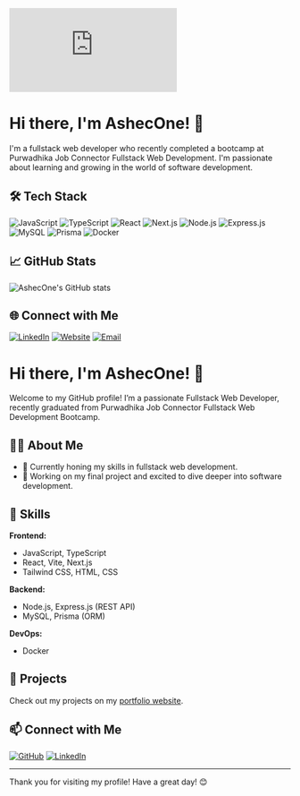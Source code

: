 ![Header](https://i.imgur.com/https://web.facebook.com/photo.php?fbid=930479486989187&set=pb.100000814342286.-2207520000&type=3.jpg)

# Hi there, I'm AshecOne! 👋

I'm a fullstack web developer who recently completed a bootcamp at Purwadhika Job Connector Fullstack Web Development. I'm passionate about learning and growing in the world of software development.

## 🛠 Tech Stack

![JavaScript](https://img.shields.io/badge/-JavaScript-05122A?style=flat&logo=javascript)
![TypeScript](https://img.shields.io/badge/-TypeScript-05122A?style=flat&logo=typescript)
![React](https://img.shields.io/badge/-React-05122A?style=flat&logo=react)
![Next.js](https://img.shields.io/badge/-Next.js-05122A?style=flat&logo=next.js)
![Node.js](https://img.shields.io/badge/-Node.js-05122A?style=flat&logo=node.js)
![Express.js](https://img.shields.io/badge/-Express.js-05122A?style=flat&logo=express)
![MySQL](https://img.shields.io/badge/-MySQL-05122A?style=flat&logo=mysql)
![Prisma](https://img.shields.io/badge/-Prisma-05122A?style=flat&logo=prisma)
![Docker](https://img.shields.io/badge/-Docker-05122A?style=flat&logo=docker)

## 📈 GitHub Stats

![AshecOne's GitHub stats](https://github-readme-stats.vercel.app/api?username=AshecOne&show_icons=true&theme=radical)

## 🌐 Connect with Me

[![LinkedIn](https://img.shields.io/badge/-LinkedIn-05122A?style=flat&logo=linkedin)](https://www.linkedin.com/in/ashecone/)
[![Website](https://img.shields.io/badge/-Website-05122A?style=flat&logo=vercel)](https://ashecone.vercel.app/)
[![Email](https://img.shields.io/badge/-Email-05122A?style=flat&logo=gmail)](mailto:ashecone@gmail.com)

# Hi there, I'm AshecOne! 👋

Welcome to my GitHub profile! I’m a passionate Fullstack Web Developer, recently graduated from Purwadhika Job Connector Fullstack Web Development Bootcamp.

## 🧑‍💻 About Me

- 🌱 Currently honing my skills in fullstack web development.
- 🔭 Working on my final project and excited to dive deeper into software development.

## 💼 Skills

**Frontend:**
- JavaScript, TypeScript
- React, Vite, Next.js
- Tailwind CSS, HTML, CSS

**Backend:**
- Node.js, Express.js (REST API)
- MySQL, Prisma (ORM)

**DevOps:**
- Docker

## 🌟 Projects

Check out my projects on my [portfolio website](https://ashecone.vercel.app/).

## 📫 Connect with Me

[![GitHub](https://img.shields.io/badge/GitHub-AshecOne-181717?style=for-the-badge&logo=github)](https://github.com/AshecOne)
[![LinkedIn](https://img.shields.io/badge/LinkedIn-Trian_Verson_Tumanan-0077B5?style=for-the-badge&logo=linkedin)](https://www.linkedin.com/in/ashecone/)

---

Thank you for visiting my profile! Have a great day! 😊
